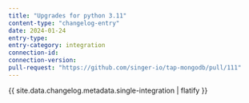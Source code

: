 ```yaml
---
title: "Upgrades for python 3.11"
content-type: "changelog-entry"
date: 2024-01-24
entry-type: 
entry-category: integration
connection-id: 
connection-version: 
pull-request: "https://github.com/singer-io/tap-mongodb/pull/111"
---
```

{{ site.data.changelog.metadata.single-integration | flatify }}